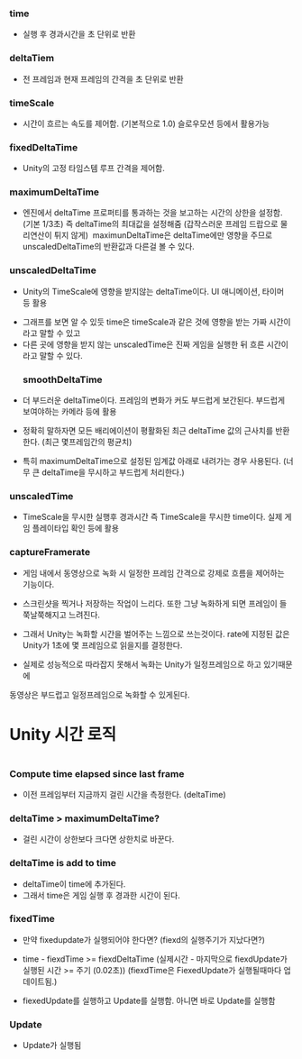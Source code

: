 <h3 id="time">time</h3>
<ul>
<li>실행 후 경과시간을 초 단위로 반환</li>
</ul>
<h3 id="deltatiem">deltaTiem</h3>
<ul>
<li>전 프레임과 현재 프레임의 간격을 초 단위로 반환</li>
</ul>
<h3 id="timescale">timeScale</h3>
<ul>
<li>시간이 흐르는 속도를 제어함. (기본적으로 1.0)
슬로우모션 등에서 활용가능</li>
</ul>
<h3 id="fixeddeltatime">fixedDeltaTime</h3>
<ul>
<li>Unity의 고정 타임스템 루프 간격을 제어함.</li>
</ul>
<h3 id="maximumdeltatime">maximumDeltaTime</h3>
<ul>
<li>엔진에서 deltaTime 프로퍼티를 통과하는 것을 보고하는 시간의 상한을 설정함. (기본 1/3초)
즉 deltaTime의 최대값을 설정해줌 (갑작스러운 프레임 드랍으로 물리연산이 튀지 않게)
<img alt="" src="https://velog.velcdn.com/images/hsd0604/post/d4eca1e7-22f9-4a8b-926e-c60d770f4c65/image.png" />
maximunDeltaTime은 deltaTime에만 영향을 주므로 unscaledDeltaTime의 반환값과 다른걸 볼 수 있다.</li>
</ul>
<h3 id="unscaleddeltatime">unscaledDeltaTime</h3>
<ul>
<li>Unity의 TimeScale에 영향을 받지않는 deltaTime이다.
UI 애니메이션, 타이머 등 활용
<img alt="" src="https://velog.velcdn.com/images/hsd0604/post/42b271fa-53c1-49bd-9754-e593b68eee62/image.png" /></li>
</ul>
<ul>
<li>그래프를 보면 알 수 있듯 time은 timeScale과 같은 것에 영향을 받는 가짜 시간이라고 말할 수 있고</li>
<li>다른 곳에 영향을 받지 않는 unscaledTime은 진짜 게임을 실행한 뒤 흐른 시간이라고 말할 수 있다.<h3 id="smoothdeltatime">smoothDeltaTime</h3>
</li>
<li>더 부드러운 deltaTime이다. 프레임의 변화가 커도 부드럽게 보간된다.
부드럽게 보여야하는 카메라 등에 활용
<img alt="" src="https://velog.velcdn.com/images/hsd0604/post/26f72702-3f7c-495b-9f38-1ff0d2e6b94e/image.png" /></li>
</ul>
<ul>
<li><p>정확히 말하자면 모든 배리에이션이 평활화된 최근 deltaTime 값의 근사치를 반환한다.
(최근 몇프레임간의 평균치)</p>
</li>
<li><p>특히 maximumDeltaTime으로 설정된 임계값 아래로 내려가는 경우 사용된다.
(너무 큰 deltaTime을 무시하고 부드럽게 처리한다.)</p>
</li>
</ul>
<h3 id="unscaledtime">unscaledTime</h3>
<ul>
<li>TimeScale을 무시한 실행후 경과시간 즉 TimeScale을 무시한 time이다.
실제 게임 플레이타입 확인 등에 활용</li>
</ul>
<h3 id="captureframerate">captureFramerate</h3>
<ul>
<li><p>게임 내에서 동영상으로 녹화 시 일정한 프레임 간격으로 강제로 흐름을 제어하는 기능이다.</p>
</li>
<li><p>스크린샷을 찍거나 저장하는 작업이 느리다.
또한 그냥 녹화하게 되면 프레임이 들쭉날쭉해지고 느려진다.</p>
</li>
<li><p>그래서 Unity는 녹화할 시간을 벌어주는 느낌으로 쓰는것이다.
rate에 지정된 값은 Unity가 1초에 몇 프레임으로 읽을지를 결정한다.</p>
</li>
<li><p>실제로 성능적으로 따라잡지 못해서 녹화는 Unity가 일정프레임으로 하고 있기때문에</p>
</li>
</ul>
<p>동영상은 부드럽고 일정프레임으로 녹화할 수 있게된다.</p>
<h1 id="unity-시간-로직">Unity 시간 로직</h1>
<p><img alt="" src="https://velog.velcdn.com/images/hsd0604/post/0984550c-8a04-4f4a-9bbd-6e0b3dfd84fe/image.png" /></p>
<h3 id="compute-time-elapsed-since-last-frame">Compute time elapsed since last frame</h3>
<ul>
<li>이전 프레임부터 지금까지 걸린 시간을 측정한다. (deltaTime)</li>
</ul>
<h3 id="deltatime--maximumdeltatime">deltaTime &gt; maximumDeltaTime?</h3>
<ul>
<li>걸린 시간이 상한보다 크다면 상한치로 바꾼다.</li>
</ul>
<h3 id="deltatime-is-add-to-time">deltaTime is add to time</h3>
<ul>
<li>deltaTime이 time에 추가된다.</li>
<li>그래서 time은 게임 실행 후 경과한 시간이 된다.</li>
</ul>
<h3 id="fixedtime">fixedTime</h3>
<ul>
<li><p>만약 fixedupdate가 실행되어야 한다면? (fiexd의 실행주기가 지났다면?)</p>
</li>
<li><p>time - fiexdTime &gt;= fiexdDeltaTime (실제시간 - 마지막으로 fiexdUpdate가 실행된 시간 &gt;= 주기 (0.02초))
(fiexdTime은 FiexedUpdate가 실행될때마다 업데이트됨.)</p>
</li>
<li><p>fiexedUpdate를 실행하고 Update를 실행함. 아니면 바로 Update를 실행함</p>
</li>
</ul>
<h3 id="update">Update</h3>
<ul>
<li>Update가 실행됨</li>
</ul>